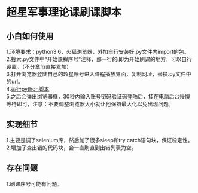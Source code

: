 # 超星军事理论课刷课脚本
## 小白如何使用

1.环境要求：python3.6，火狐浏览器，外加自行安装好.py文件内import的包。  
2.搜索.py文件中“开始课程序号”注释，那一行的i即为开始刷课的地方，可以自行设置。（不分章节直接累加）  
3.打开浏览器登陆自己的超星账号进入课程播放界面，复制网址，替换.py文件中的url。  
4.[运行python脚本](https://jingyan.baidu.com/article/22fe7ced18776f3002617f2e.html)  
5.之后会弹出浏览器框，30秒内输入账号密码验证码登陆后，挂在电脑后台慢慢等待即可，注意：不要调整浏览器大小就让他保持最大化以免出现问题。

## 实现细节
1.主要是调了selenium库，然后加了很多sleep和try catch语句块，保证稳定性。  
2.增加了查出错的代码块，会一直刷直到出错列表为空。  

## 存在问题
1.刷课序号可能有问题。  

